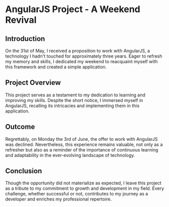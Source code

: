 # AngularJS Project - A Weekend Revival

## Introduction
On the 31st of May, I received a proposition to work with AngularJS, a technology I hadn't touched for approximately three years. Eager to refresh my memory and skills, I dedicated my weekend to reacquaint myself with this framework and created a simple application.

## Project Overview
This project serves as a testament to my dedication to learning and improving my skills. Despite the short notice, I immersed myself in AngularJS, recalling its intricacies and implementing them in this application.

## Outcome
Regrettably, on Monday the 3rd of June, the offer to work with AngularJS was declined. Nevertheless, this experience remains valuable, not only as a refresher but also as a reminder of the importance of continuous learning and adaptability in the ever-evolving landscape of technology.

## Conclusion
Though the opportunity did not materialize as expected, I leave this project as a tribute to my commitment to growth and development in my field. Every challenge, whether successful or not, contributes to my journey as a developer and enriches my professional repertoire.


